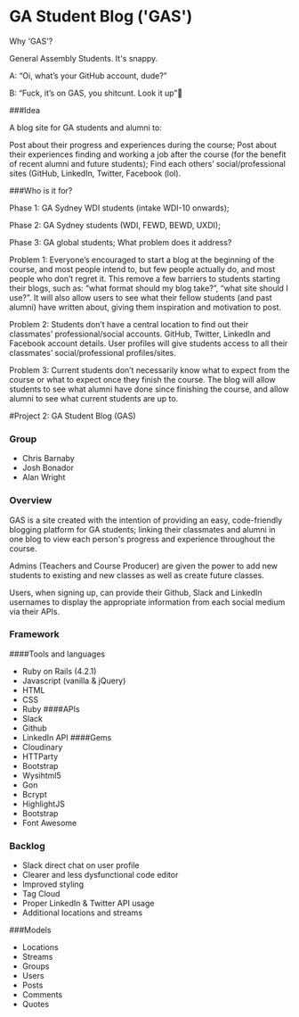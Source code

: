 # GA Student Blog ('GAS')

Why 'GAS'?

General Assembly Students. It's snappy. 

A: “Oi, what’s your GitHub account, dude?”

B: “Fuck, it’s on GAS, you shitcunt. Look it up”

###Idea

A blog site for GA students and alumni to: 

Post about their progress and experiences during the course;
Post about their experiences finding and working a job after the course (for the benefit of recent alumni and future students);
Find each others’ social/professional sites (GitHub, LinkedIn, Twitter, Facebook (lol).

###Who is it for?

Phase 1: GA Sydney WDI students (intake WDI-10 onwards);

Phase 2: GA Sydney students (WDI, FEWD, BEWD, UXDI);

Phase 3: GA global students;
What problem does it address?

Problem 1: Everyone’s encouraged to start a blog at the beginning of the course, and most people intend to, but few people actually do, and most people who don’t regret it. This remove a few barriers to students starting their blogs, such as: “what format should my blog take?”, “what site should I use?”. It will also allow users to see what their fellow students (and past alumni) have written about, giving them inspiration and motivation to post. 

Problem 2: Students don’t have a central location to find out their classmates’ professional/social accounts. GitHub, Twitter, LinkedIn and Facebook account details. User profiles will give students access to all their classmates’ social/professional profiles/sites.

Problem 3: Current students don’t necessarily know what to expect from the course or what to expect once they finish the course. The blog will allow students to see what alumni have done since finishing the course, and allow alumni to see what current students are up to.

#Project 2: GA Student Blog (GAS)

### Group
- Chris Barnaby
- Josh Bonador
- Alan Wright

### Overview
GAS is a site created with the intention of providing an easy, code-friendly blogging platform for GA students; linking their classmates and alumni in one blog to view each person's progress and experience throughout the course. 

Admins (Teachers and Course Producer) are given the power to add new students to existing and new classes as well as create future classes. 

Users, when signing up, can provide their Github, Slack and LinkedIn usernames to display the appropriate information from each social medium via their APIs. 

### Framework
####Tools and languages
- Ruby on Rails (4.2.1)
- Javascript (vanilla & jQuery)
- HTML
- CSS
- Ruby
####APIs
- Slack
- Github
- LinkedIn API
####Gems
- Cloudinary
- HTTParty
- Bootstrap
- Wysihtml5 
- Gon
- Bcrypt
- HighlightJS
- Bootstrap
- Font Awesome

### Backlog
- Slack direct chat on user profile
- Clearer and less dysfunctional code editor
- Improved styling
- Tag Cloud
- Proper LinkedIn & Twitter API usage
- Additional locations and streams 

###Models

- Locations
- Streams
- Groups 
- Users
- Posts
- Comments
- Quotes

